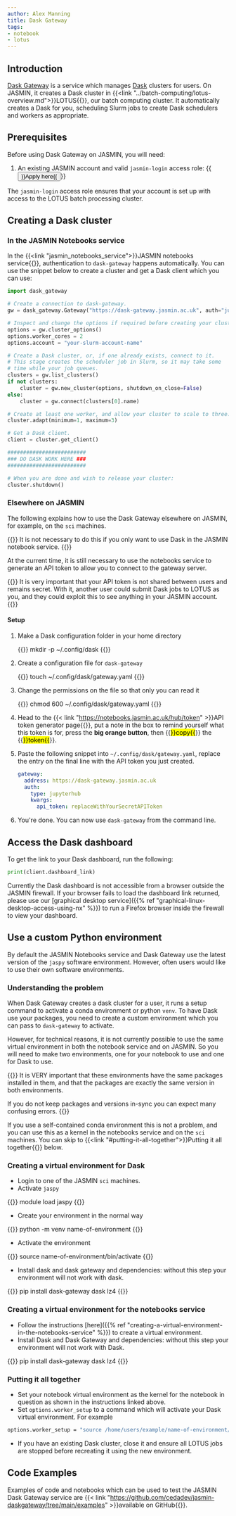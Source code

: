 ```yaml
---
author: Alex Manning
title: Dask Gateway
tags:
- notebook
- lotus
---
```


## Introduction

[Dask Gateway](https://gateway.dask.org/) is a service which manages [Dask](https://dask.org) clusters for users.
On JASMIN, it creates a Dask cluster in {{<link "../batch-computing/lotus-overview.md">}}LOTUS{{</link>}}, our batch computing cluster. It automatically creates a Dask for you, scheduling Slurm jobs to create Dask schedulers and workers as appropriate.

## Prerequisites

Before using Dask Gateway on JASMIN, you will need:

1. An existing JASMIN account and valid `jasmin-login` access role: {{<button size="sm" href="https://accounts.jasmin.ac.uk/services/login_services/jasmin-login/">}}Apply here{{</button>}}

The `jasmin-login` access role ensures that your account is set up with access to the LOTUS batch processing cluster.

## Creating a Dask cluster

### In the JASMIN Notebooks service

In the {{<link "jasmin_notebooks_service">}}JASMIN notebooks service{{</link>}}, authentication to `dask-gateway` happens automatically. You can use the snippet below to create a cluster and get a Dask client which you can use:

```python
import dask_gateway

# Create a connection to dask-gateway.
gw = dask_gateway.Gateway("https://dask-gateway.jasmin.ac.uk", auth="jupyterhub")

# Inspect and change the options if required before creating your cluster.
options = gw.cluster_options()
options.worker_cores = 2
options.account = "your-slurm-account-name"

# Create a Dask cluster, or, if one already exists, connect to it.
# This stage creates the scheduler job in Slurm, so it may take some
# time while your job queues.
clusters = gw.list_clusters()
if not clusters:
    cluster = gw.new_cluster(options, shutdown_on_close=False)
else:
    cluster = gw.connect(clusters[0].name)

# Create at least one worker, and allow your cluster to scale to three.
cluster.adapt(minimum=1, maximum=3)

# Get a Dask client.
client = cluster.get_client()

#########################
### DO DASK WORK HERE ###
#########################

# When you are done and wish to release your cluster:
cluster.shutdown()
```

### Elsewhere on JASMIN

The following explains how to use the Dask Gateway elsewhere on JASMIN, for example, on the `sci` machines.

{{<alert type="info">}}
It is not necessary to do this if you only want to use Dask in the JASMIN notebook service.
{{</alert>}}

At the current time, it is still necessary to use the notebooks service to generate an API token to allow you to connect to the gateway server.

{{<alert type="danger">}}
It is very important that your API token is not shared between users and remains secret. With it, another user could submit Dask jobs to LOTUS as you, and they could exploit this to see anything in your JASMIN account.
{{</alert>}}

#### Setup

1. Make a Dask configuration folder in your home directory

    {{<command user="user" host="sci-vm-01">}}
    mkdir -p ~/.config/dask
    {{</command>}}

2. Create a configuration file for `dask-gateway`

    {{<command user="user" host="sci-vm-01">}}
    touch ~/.config/dask/gateway.yaml
    {{</command>}}

3. Change the permissions on the file so that only you can read it

    {{<command user="user" host="sci-vm-01">}}
    chmod 600 ~/.config/dask/gateway.yaml
    {{</command>}}

4. Head to the {{< link "https://notebooks.jasmin.ac.uk/hub/token" >}}API token generator page{{</link>}}, put a note in the box to remind yourself what this token is for, press the **big orange button**, then {{<mark>}}copy{{</mark>}} the {{<mark>}}token{{</mark>}}.

5. Paste the following snippet into `~/.config/dask/gateway.yaml`, replace the entry on the final line with the API token you just created.

    ```yaml
    gateway:
      address: https://dask-gateway.jasmin.ac.uk
      auth:
        type: jupyterhub
        kwargs:
          api_token: replaceWithYourSecretAPIToken
    ```

6. You're done. You can now use `dask-gateway` from the command line.

## Access the Dask dashboard

To get the link to your Dask dashboard, run the following:

```python
print(client.dashboard_link)
```

Currently the Dask dashboard is not accessible from a browser outside the JASMIN firewall. If your browser fails to load the dashboard link returned,
please use our [graphical desktop service]({{% ref "graphical-linux-desktop-access-using-nx" %}}) to run a Firefox browser inside the firewall to view your dashboard.

## Use a custom Python environment

By default the JASMIN Notebooks service and Dask Gateway use the latest version of the `jaspy` software environment. However, often users would like to use their own software environments.

### Understanding the problem

When Dask Gateway creates a dask cluster for a user, it runs a setup command to activate a conda environment or python `venv`.
To have Dask use your packages, you need to create a custom environment which you can pass to `dask-gateway` to activate.

However, for technical reasons, it is not currently possible to use the same virtual environment in both the notebook service and on JASMIN. So you will need to make two environments, one for your notebook to use and one for Dask to use.

{{<alert type="info">}}
It is VERY important that these environments have the same packages installed in them, and that the packages are exactly the same version in both environments.

If you do not keep packages and versions in-sync you can expect many confusing errors.
{{</alert>}}

If you use a self-contained conda environment this is not a problem, and you can use this as a kernel in the notebooks service and on the `sci` machines. You can skip to {{<link "#putting-it-all-together">}}Putting it all together{{</link>}} below.

### Creating a virtual environment for Dask

- Login to one of the JASMIN `sci` machines.
- Activate `jaspy`

{{<command>}}
module load jaspy
{{</command>}}

- Create your environment in the normal way

{{<command>}}
python -m venv name-of-environment
{{</command>}}

- Activate the environment

{{<command>}}
source name-of-environment/bin/activate
{{</command>}}

- Install dask and dask gateway and dependencies: without this step your environment will not work with dask.

{{<command>}}
pip install dask-gateway dask lz4
{{</command>}}

### Creating a virtual environment for the notebooks service

- Follow the instructions [here]({{% ref "creating-a-virtual-environment-in-the-notebooks-service" %}}) to create a virtual environment.
- Install Dask and Dask Gateway and dependencies: without this step your environment will not work with Dask.

{{<command>}}
pip install dask-gateway dask lz4
{{</command>}}

### Putting it all together

- Set your notebook virtual environment as the kernel for the notebook in question as shown in the instructions linked above.
- Set `options.worker_setup` to a command which will activate your Dask virtual environment. For example

```bash
options.worker_setup = "source /home/users/example/name-of-environment/bin/activate"
```

- If you have an existing Dask cluster, close it and ensure all LOTUS jobs are stopped before recreating it using the new environment.

## Code Examples

Examples of code and notebooks which can be used to test the JASMIN Dask Gateway service are
{{< link "https://github.com/cedadev/jasmin-daskgateway/tree/main/examples" >}}available on GitHub{{</link>}}.
